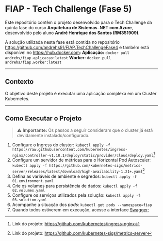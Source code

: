 # FIAP - Tech Challenge (Fase 5)

Este repositório contêm o projeto desenvolvido para o Tech Challenge da quinta fase do curso **Arquitetura de Sistemas .NET com Azure**, desenvolvido pelo aluno **André Henrique dos Santos (RM351909)**.

A solução utilizada nesta fase está contida no repositório https://github.com/andrehs91/FIAP.TechChallengeFase4 e também está disponível no https://hub.docker.com:
**Aplicação:** ` docker pull andrehs/fiap.aplicacao:latest `
**Worker:** ` docker pull andrehs/fiap.worker:latest `

---

## Contexto

O objetivo deste projeto é executar uma aplicação complexa em um Cluster Kubernetes.

---

## Como Executar o Projeto
> :warning: **Importante:** Os passos a seguir consideram que o cluster já está devidamente instalado/configurado.

1. Configure o Ingress do cluster: ` kubectl apply -f https://raw.githubusercontent.com/kubernetes/ingress-nginx/controller-v1.10.1/deploy/static/provider/cloud/deploy.yaml `[^1]
2. Configure um servidor de métricas para o Horizontal Pod Autoscaler: ` kubectl apply -f https://github.com/kubernetes-sigs/metrics-server/releases/latest/download/high-availability-1.21+.yaml `[^2]
3. Defina as variáveis de ambiente e segredos: ` kubectl apply -f 01.environment.yaml `
4. Crie os volumes para persistência de dados: ` kubectl apply -f 02.volumes.yaml `
5. Configure os serviços utilizados pela solução: ` kubectl apply -f 03.solution.yaml `
6. Acompanhe a situação dos *pods*: ` kubectl get pods --namespace=fiap `
7. Quando todos estiverem em execução, acesse a interface [Swagger](http://localhost/swagger/index.html);

[^1]: Link do projeto: https://github.com/kubernetes/ingress-nginx
[^2]: Link do projeto: https://github.com/kubernetes-sigs/metrics-server
